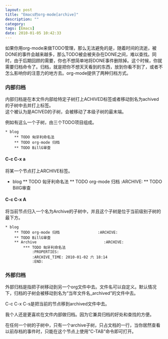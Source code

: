 ```yaml
---
layout: post
title: "Emacs的org-mode[archive]"
description: ""
category: 
tags: [Emacs]
date: 2010-01-05 10:42:33
---
```


如果你用org-mode来做TODO管理，那么无法避免的是，随着时间的流逝，被DONE的事件会越来越多，那么TODO被会被夹杂在DONE之间，难以查找。同时，由于后期回顾的需要，你也不想简单地将DONE事件删除掉。这个时候，你就需要归档命令了。归档，就是把你不想天天看到的东西，放到你看不到了，或者不怎么影响你的注意力的地方去。org-mode提供了两种归档方式。

### 内部归档

内部归档是在本文件内部给特定子树打上ACHIVED标签或者移动到名为achived的子树中去并打上标签。   
这个被认为是ACIVED的子树，会被移动了本级子树的最末端。   

例如有这么一个子树，由三个TODO项目组成。

	* blog
   		** TODO 匈牙利命名法
   		** TODO org-mode 归档
   		** TODO BillG审查

#### C-c C-x a

将某一个节点打上ARCHIVE标签。
	
   * blog
	   ** TODO 匈牙利命名法
 	  ** TODO org-mode 归档						    :ARCHIVE:
	   ** TODO BillG审查

#### C-c C-x A

将当前节点归入一个名为Archive的子树中，并且这个子树是位于当前级别子树的最下方。

	* blog
		** TODO org-mode 归档				    :ARCHIVE:
		** TODO BillG审查
		** Archive							    :ARCHIVE:
			*** TODO 匈牙利命名法
    			:PROPERTIES:
    			:ARCHIVE_TIME: 2010-01-02 六 18:14
    			:END:

### 外部归档

外部归档是指把子树移动到另一个org文件中去。文件名可以自定义。默认情况下，归档的子树会被移动到名为“当年文件名_archived”的文件中去。

C-c C-x C-s是把当前的节点移到archived文件中去。

我个人还是更喜欢在文件内部做归档。因为它兼具归档的好处和查找的方便。

在任何一个树的子树中，只有一个archive子树，只占文档的一行，当你居然查看以前存档的事件时，只能在这个节点上使用”C-TAB”命令即可打开。

